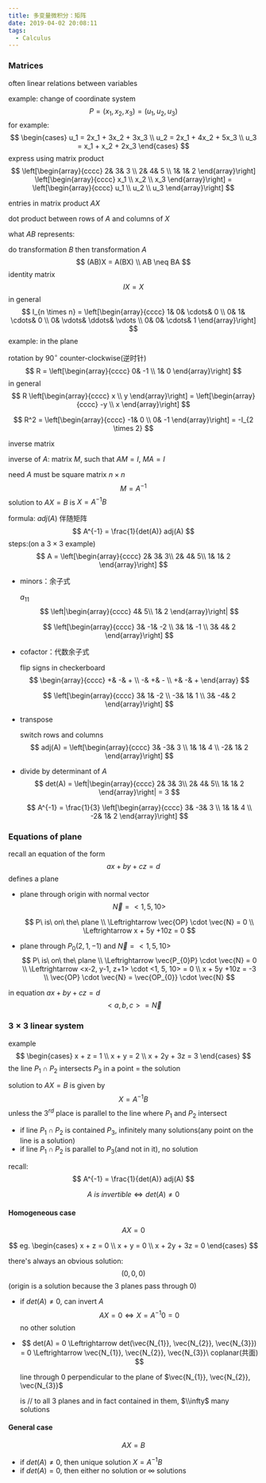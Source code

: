 ```yaml
---
title: 多变量微积分：矩阵
date: 2019-04-02 20:08:11
tags:
  - Calculus
---
```


### Matrices

often linear relations between variables

example: change of coordinate system
$$
P = (x_1, x_2, x_3) = (u_1, u_2, u_3)
$$
for example:
$$
\begin{cases}
 u_1 = 2x_1 + 3x_2 + 3x_3 \\
 u_2 = 2x_1 + 4x_2 + 5x_3 \\
 u_3 = x_1 + x_2 + 2x_3
\end{cases}
$$
express using matrix product
$$
\left[\begin{array}{cccc}
2& 3& 3 \\
2& 4& 5 \\
1& 1& 2
\end{array}\right]
\left[\begin{array}{cccc}
x_1 \\
x_2 \\
x_3
\end{array}\right] = 
\left[\begin{array}{cccc}
u_1 \\
u_2 \\
u_3
\end{array}\right]
$$
<!--more-->

entries in matrix product $AX$

dot product between rows of $A$ and columns of $X$

what $AB$ represents:

do transformation $B$ then transformation $A$
$$
(AB)X = A(BX) \\
AB \neq BA
$$
identity matrix
$$
IX = X
$$
in general
$$
I_{n \times n} =
\left[\begin{array}{cccc}
1& 0& \cdots& 0 \\
0& 1& \cdots& 0 \\
0& \vdots& \ddots& \vdots \\
0& 0& \cdots& 1
\end{array}\right]
$$
example: in the plane

rotation by $90^{\circ}$ counter-clockwise(逆时针)
$$
R =
\left[\begin{array}{cccc}
0& -1 \\
1& 0
\end{array}\right]
$$
in general
$$
R
\left[\begin{array}{cccc}
x \\
y
\end{array}\right] = 
\left[\begin{array}{cccc}
-y \\
x
\end{array}\right]
$$

$$
R^2 =
\left[\begin{array}{cccc}
-1& 0 \\
0& -1
\end{array}\right] = 
-I_{2 \times 2}
$$

inverse matrix

inverse of $A$: matrix $M$, such that $AM = I$, $MA = I$

need $A$ must be square matrix $n \times n$
$$
M = A^{-1}
$$
solution to $AX = B$ is $X = A^{-1}B$

formula: $adj(A)$ 伴随矩阵
$$
A^{-1} = \frac{1}{det(A)} adj(A)
$$
steps:(on a $3 \times 3$ example)
$$
A = 
\left[\begin{array}{cccc}
2& 3& 3\\
2& 4& 5\\
1& 1& 2
\end{array}\right]
$$

- minors：余子式

  $a_{11}$
  $$
  \left|\begin{array}{cccc}
  4& 5\\
  1& 2
  \end{array}\right|
  $$

  $$
  \left[\begin{array}{cccc}
  3& -1& -2 \\
  3& 1& -1 \\
  3& 4& 2
  \end{array}\right]
  $$

- cofactor：代数余子式

  flip signs in checkerboard
  $$
  \begin{array}{cccc}
  +& -& + \\
  -& +& - \\
  +& -& +
  \end{array}
  $$

  $$
  \left[\begin{array}{cccc}
  3& 1& -2 \\
  -3& 1& 1 \\
  3& -4& 2
  \end{array}\right]
  $$

  

- transpose

  switch rows and columns
  $$
  adj(A) = 
  \left[\begin{array}{cccc}
  3& -3& 3 \\
  1& 1& 4 \\
  -2& 1& 2
  \end{array}\right]
  $$

- divide by determinant of $A$
  $$
  det(A) = 
  \left|\begin{array}{cccc}
  2& 3& 3\\
  2& 4& 5\\
  1& 1& 2
  \end{array}\right| = 3
  $$

  $$
  A^{-1} = \frac{1}{3}
  \left[\begin{array}{cccc}
  3& -3& 3 \\
  1& 1& 4 \\
  -2& 1& 2
  \end{array}\right]
  $$

### Equations of plane

recall an equation of the form
$$
ax + by + cz = d
$$
defines a plane

- plane through origin with normal vector
  $$
  \vec{N} = <1, 5, 10>
  $$

  $$
  P\ is\ on\ the\ plane \\
  \Leftrightarrow \vec{OP} \cdot \vec{N} = 0 \\
  \Leftrightarrow x + 5y +10z = 0
  $$

- plane through $P_{0}(2, 1, -1)$ and $\vec{N} = <1, 5, 10>$
  $$
  P\ is\ on\ the\ plane \\
  \Leftrightarrow \vec{P_{0}P} \cdot \vec{N} = 0 \\
  \Leftrightarrow <x-2, y-1, z+1> \cdot <1, 5, 10> = 0 \\
  x + 5y +10z = -3 \\
  \vec{OP} \cdot \vec{N} = \vec{OP_{0}} \cdot \vec{N}
  $$
  

in equation $ax + by + cz = d$
$$
<a, b, c> = \vec{N}
$$

### $3 \times 3$ linear system

example
$$
\begin{cases}
 x + z = 1 \\
 x + y = 2 \\
 x + 2y + 3z = 3
\end{cases}
$$
the line $P_{1} \cap P_{2}$ intersects $P_{3}$ in a point = the solution

solution to $AX = B$ is given by
$$
X = A^{-1}B
$$
unless the $3^{rd}$ place is parallel to the line where $P_{1}$ and $P_{2}$ intersect

- if line $P_{1} \cap P_{2}$ is contained $P_{3}$, infinitely many solutions(any point on the line is a solution)
- if line $P_{1} \cap P_{2}$ is parallel to $P_{3}$(and not in it), no solution

recall:
$$
A^{-1} = \frac{1}{det(A)} adj(A)
$$

$$
A\ is\ invertible \Leftrightarrow det(A) \neq 0
$$

#### Homogeneous case

$$
AX = 0
$$

$$
eg.
\begin{cases}
 x + z = 0 \\
 x + y = 0 \\
 x + 2y + 3z = 0
\end{cases}
$$

there's always an obvious solution:
$$
(0, 0, 0)
$$
(origin is a solution because the $3$ planes pass through $0$)

- if $det(A) \neq 0$, can invert $A$
  $$
  AX = 0 \Leftrightarrow X = A^{-1}0 = 0
  $$
  no other solution

- $$
  det(A) = 0 \Leftrightarrow det(\vec{N_{1}}, \vec{N_{2}}, \vec{N_{3}}) = 0 \Leftrightarrow \vec{N_{1}}, \vec{N_{2}}, \vec{N_{3}}\ coplanar(共面)
  $$

  line through $0$ perpendicular to the plane of $\vec{N_{1}}, \vec{N_{2}}, \vec{N_{3}}$

  is // to all $3$ planes and in fact contained in them, $\\infty$ many solutions

#### General case

$$
AX = B
$$

- if $det(A) \neq 0$, then unique solution $X = A^{-1}B$
- if $det(A) = 0$, then either no solution or $\infty$ solutions